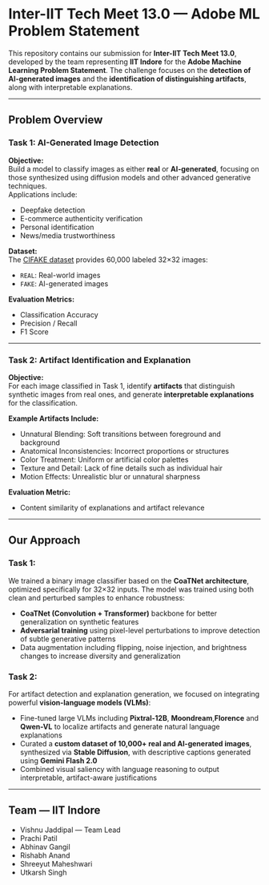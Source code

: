 # Inter-IIT Tech Meet 13.0 — Adobe ML Problem Statement

This repository contains our submission for **Inter-IIT Tech Meet 13.0**, developed by the team representing **IIT Indore** for the **Adobe Machine Learning Problem Statement**. The challenge focuses on the **detection of AI-generated images** and the **identification of distinguishing artifacts**, along with interpretable explanations.

---

## Problem Overview

### Task 1: AI-Generated Image Detection

**Objective:**  
Build a model to classify images as either **real** or **AI-generated**, focusing on those synthesized using diffusion models and other advanced generative techniques.  
Applications include:
- Deepfake detection  
- E-commerce authenticity verification  
- Personal identification  
- News/media trustworthiness  

**Dataset:**  
The [CIFAKE dataset](https://www.kaggle.com/datasets/birdy654/cifake-real-and-ai-generated-synthetic-images) provides 60,000 labeled 32×32 images:
- `REAL`: Real-world images  
- `FAKE`: AI-generated images  

**Evaluation Metrics:**  
- Classification Accuracy  
- Precision / Recall  
- F1 Score  

---

### Task 2: Artifact Identification and Explanation

**Objective:**  
For each image classified in Task 1, identify **artifacts** that distinguish synthetic images from real ones, and generate **interpretable explanations** for the classification.

**Example Artifacts Include:**
- Unnatural Blending: Soft transitions between foreground and background  
- Anatomical Inconsistencies: Incorrect proportions or structures  
- Color Treatment: Uniform or artificial color palettes  
- Texture and Detail: Lack of fine details such as individual hair  
- Motion Effects: Unrealistic blur or unnatural sharpness  

**Evaluation Metric:**  
- Content similarity of explanations and artifact relevance  

---

## Our Approach

### Task 1:
We trained a binary image classifier based on the **CoaTNet architecture**, optimized specifically for 32×32 inputs. The model was trained using both clean and perturbed samples to enhance robustness:
- **CoaTNet (Convolution + Transformer)** backbone for better generalization on synthetic features  
- **Adversarial training** using pixel-level perturbations to improve detection of subtle generative patterns  
- Data augmentation including flipping, noise injection, and brightness changes to increase diversity and generalization

### Task 2:
For artifact detection and explanation generation, we focused on integrating powerful **vision-language models (VLMs)**:
- Fine-tuned large VLMs including **Pixtral-12B**, **Moondream**,**Florence** and **Qwen-VL** to localize artifacts and generate natural language explanations  
- Curated a **custom dataset of 10,000+ real and AI-generated images**, synthesized via **Stable Diffusion**, with descriptive captions generated using **Gemini Flash 2.0**  
- Combined visual saliency with language reasoning to output interpretable, artifact-aware justifications


---

## Team — IIT Indore

- Vishnu Jaddipal — Team Lead  
- Prachi Patil  
- Abhinav Gangil  
- Rishabh Anand  
- Shreeyut Maheshwari  
- Utkarsh Singh  
